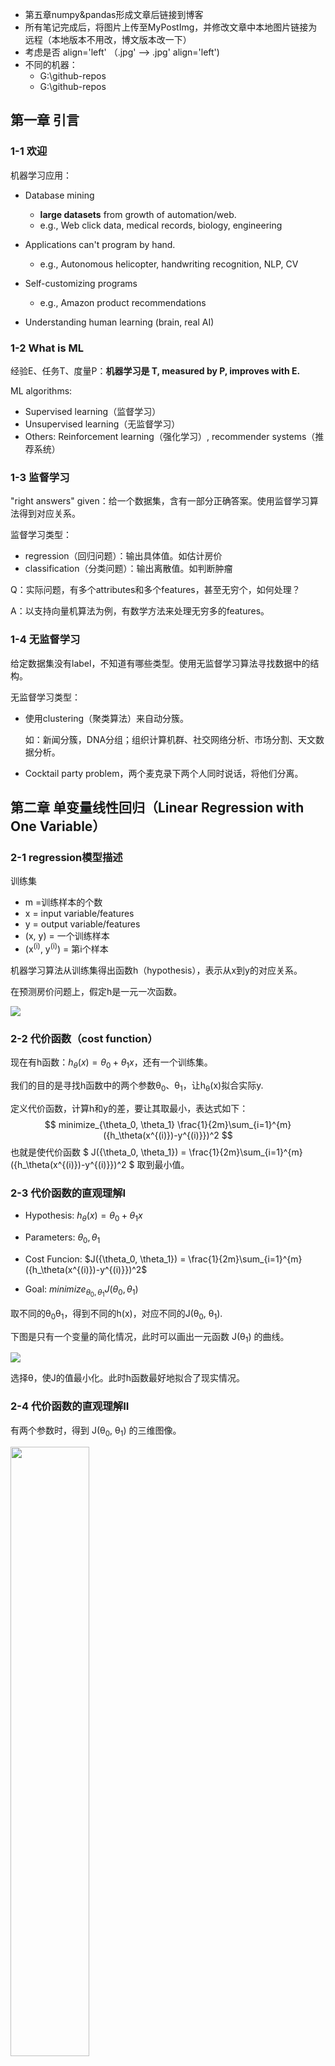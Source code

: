 - 第五章numpy&pandas形成文章后链接到博客
- 所有笔记完成后，将图片上传至MyPostImg，并修改文章中本地图片链接为远程（本地版本不用改，博文版本改一下）
- 考虑是否 align='left' （.jpg' --> .jpg' align='left')
- 不同的机器：
  - G:\github-repos
  - G:\github-repos

## 第一章 引言

### 1-1 欢迎

机器学习应用：

- Database mining
  - **large datasets** from growth of automation/web.
  - e.g., Web click data, medical records, biology, engineering

- Applications can't program by hand.
  - e.g., Autonomous helicopter, handwriting recognition, NLP, CV
- Self-customizing programs
  - e.g., Amazon product recommendations

- Understanding human learning (brain, real AI)



### 1-2 What is ML

经验E、任务T、度量P：**机器学习是 T, measured by P, improves with E.**

ML algorithms:

- Supervised learning（监督学习）
- Unsupervised learning（无监督学习）
- Others: Reinforcement learning（强化学习）, recommender systems（推荐系统）



### 1-3 监督学习

"right answers" given：给一个数据集，含有一部分正确答案。使用监督学习算法得到对应关系。

监督学习类型：

- regression（回归问题）：输出具体值。如估计房价
- classification（分类问题）：输出离散值。如判断肿瘤

Q：实际问题，有多个attributes和多个features，甚至无穷个，如何处理？

A：以支持向量机算法为例，有数学方法来处理无穷多的features。



### 1-4 无监督学习

给定数据集没有label，不知道有哪些类型。使用无监督学习算法寻找数据中的结构。

无监督学习类型：

- 使用clustering（聚类算法）来自动分簇。

  如：新闻分簇，DNA分组；组织计算机群、社交网络分析、市场分割、天文数据分析。

- Cocktail party problem，两个麦克录下两个人同时说话，将他们分离。





## 第二章 单变量线性回归（Linear Regression with One Variable）

### 2-1 regression模型描述

训练集

- m =训练样本的个数
- x = input variable/features
- y = output variable/features
- (x, y) = 一个训练样本
- (x<sup>(i)</sup>, y<sup>(i)</sup>) = 第i个样本



机器学习算法从训练集得出函数h（hypothesis），表示从x到y的对应关系。

在预测房价问题上，假定h是一元一次函数。

<img src='G:\github-repos\MyPostImage\ml-notes-img\andrewng\1.jpg' />




### 2-2 代价函数（cost function）

现在有h函数：$h_\theta(x) = \theta_0 + \theta_1x$，还有一个训练集。

我们的目的是寻找h函数中的两个参数θ<sub>0</sub>、θ<sub>1</sub>，让h<sub>θ</sub>(x)拟合实际y.

定义代价函数，计算h和y的差，要让其取最小，表达式如下：
$$
minimize_{\theta_0, \theta_1}  \frac{1}{2m}\sum_{i=1}^{m}({h_\theta(x^{(i)})-y^{(i)}})^2
$$
也就是使代价函数  $ J({\theta_0, \theta_1}) = \frac{1}{2m}\sum_{i=1}^{m}({h_\theta(x^{(i)})-y^{(i)}})^2 $  取到最小值。



### 2-3 代价函数的直观理解I

- Hypothesis:		$h_\theta(x) = \theta_0 + \theta_1x$

- Parameters:		$\theta_0, \theta_1$

- Cost Funcion:	 $J({\theta_0, \theta_1}) = \frac{1}{2m}\sum_{i=1}^{m}({h_\theta(x^{(i)})-y^{(i)}})^2$

- Goal:					$minimize_{\theta_0, \theta_1} J({\theta_0, \theta_1})$ 

取不同的θ<sub>0</sub>θ<sub>1</sub>，得到不同的h(x)，对应不同的J(θ<sub>0</sub>, θ<sub>1</sub>).

下图是只有一个变量的简化情况，此时可以画出一元函数 J(θ<sub>1</sub>) 的曲线。

<img src='G:\github-repos\MyPostImage\ml-notes-img\andrewng\2.jpg' />

选择θ，使J的值最小化。此时h函数最好地拟合了现实情况。



### 2-4 代价函数的直观理解II

有两个参数时，得到 J(θ<sub>0</sub>, θ<sub>1</sub>) 的三维图像。

<img src='G:\github-repos\MyPostImage\ml-notes-img\andrewng\3.jpg'  width="50%" height="50%"/>

可以用等高线图在平面上展示。中心点处函数值最小。

<img src='G:\github-repos\MyPostImage\ml-notes-img\andrewng\4.jpg'  width="50%" height="50%"/>

我们希望有一个算法，来**自动找到使 J 最小的参数 θ** .



### 2-5 梯度下降（gradient descent）

1. 开始时，给θ设置初始值；

2. 改变θ，使 J 的值减少，直到取到了局部最小值；

3. 重复上个过程。

直观解释：

<img src='G:\github-repos\MyPostImage\ml-notes-img\andrewng\5.jpg'  width="50%" height="50%"/>

​		不同的初始点可能走到不同的结束点。

数学解释：

<img src='G:\github-repos\MyPostImage\ml-notes-img\andrewng\6.jpg'  width="70%" height="70%"/>

​		α 是学习率，表示梯度下降的步幅大小。偏导数表示梯度下降的方向。

​		需要注意的是，要让多个 θ 同时更新。先计算多个temp值，再一起赋新值。



### 2-6  梯度下降的直观理解

偏导数的直观解释：

<img src='G:\github-repos\MyPostImage\ml-notes-img\andrewng\7.jpg'  width="50%" height="50%"/>

​		以单个变量的函数为例。偏导数的值保s证了 θ 一定朝 J 下降的方向变化。

学习率 α 的直观解释：

<img src='G:\github-repos\MyPostImage\ml-notes-img\andrewng\8.jpg'  width="50%" height="50%"/>

​		α 太小，步数太多；α 太大，会导致无法收敛甚至发散。

在到达optimum点后，偏导数值为0，梯度下降算法就什么也不做了。

当学习率 α 不变时，梯度下降进行的过程中，偏导数通常会变小，因此每一步下降幅度会减小。

因此在接近局部最小值时，步子会变小。

<img src='G:\github-repos\MyPostImage\ml-notes-img\andrewng\9.jpg'  width="50%" height="50%"/>



### 2-7 线性回归的梯度下降

<img src='G:\github-repos\MyPostImage\ml-notes-img\andrewng\10.jpg'  width="70%" height="70%"/>

<img src='G:\github-repos\MyPostImage\ml-notes-img\andrewng\11.jpg'  width="70%" height="70%"/>

这个梯度下降算法称为 **batch** 梯度下降。

​		原因是：每一步梯度下降，都计算了**整个训练集m个样本**的插值平方总和。

​		也有方法不全览整个训练集，每次只关注小子集。这将在之后介绍。

接下来的课：

- 在线性代数上，存在一个解法，可以在不需要多步梯度下降的情况下，也能解出代价函数的最小值，这是另一种称为正规方程(**normal equations**)的方法。实际上在数据量较大的情况下，梯度下降法比正规方程要更适用一些。
- 梯度下降的通用算法





## 第三章 线性代数

### 3-1 矩阵和向量

向量是一个 n × 1 的矩阵。

默认的下标从1开始。



### 3-2 加法和标量乘法



### 3-3 矩阵与向量相乘

一元线性回归可以转换成矩阵和向量相乘。

下图是矩阵和向量的构造方法，以及代码。

<img src='G:\github-repos\MyPostImage\ml-notes-img\andrewng\12.jpg'  width="70%" height="70%"/>



### 3-4 矩阵乘法

<img src='G:\github-repos\MyPostImage\ml-notes-img\andrewng\13.jpg' />



### 3-5 矩阵乘法的性质

矩阵乘法是：

- 不可交换的 A × B ≠ B × A 
- 可结合的  (A × B)× C = A ×(B× C）

单位矩阵 I ：

- A · I = I · A = A



### 3-6 逆、转置

矩阵的逆

- AA<sup>-1</sup> = A<sub>-1</sub>A = I ，A是满秩方阵

矩阵的转置

- A<sup>T</sup><sub>ij</sub> = A<sub>ji</sub>





-----

## 第四章 多变量线性回归（Linear Regression with Multiple Variables）

### 4-1 多维特征

从只有1个变量的情况，推广到有m组n维特征的情况。

$h_\theta(x) = \theta_0 + \theta_1x_1 + \theta_2x_2 + ... + \theta_nx_n$

设x<sub>0</sub> = 1，则$h_\theta(x) = \theta^Tx$（写成向量内积表达式）



### 4.2 多变量梯度下降

<img src='G:\github-repos\MyPostImage\ml-notes-img\andrewng\14.jpg'  width="70%" height="70%"/>



### <span id="4.3">4.3 梯度下降技巧1-特征缩放</span>

当多个特征取值范围相差很大，梯度下降收敛得很慢。

因此，进行**Feature Scaling**，将每个特征都控制在约 -1 ≤ x<sub>i</sub> ≤ 1 的范围内。

<img src='G:\github-repos\MyPostImage\ml-notes-img\andrewng\15.jpg'  width="70%" height="70%"/>

 除了除以最大值，还有一个均值归一化的工作（**mean normalization**），让特征的均值接近0.

具体做法是用 （x<sub>i</sub> - μ<sub>i</sub>）代替 x<sub>i</sub>。

<img src='G:\github-repos\MyPostImage\ml-notes-img\andrewng\16.jpg'  width="70%" height="70%"/>



### <span id="4.4">4.4 梯度下降技巧2-学习率</span>

绘制随迭代次数增加，代价函数值的变化图象，来确定梯度下降算法在正常运行。

也可以用设置阈值（检测平滑）的方式自动测试，但确定阈值是困难的。看图像在大多数时候更方便直观。

<img src='G:\github-repos\MyPostImage\ml-notes-img\andrewng\17.jpg' />

当代价函数曲线是上升的或不收敛，通常的解决方法是使用更小的 α 值。

α 太小会让收敛变得很慢，多试几次，选一个合适的 α 值。



### <span id="4.5">4.5 选择合适的特征和多项式回归（polynomial regression）</span>

通过对函数图像的了解，和对数据的了解，**选择合适的特征**，来获得更好的模型。

如预测房屋价格，可以选择房屋的size，或者房屋的宽度等特征。

用多项式回归（**polynomial regression**）来理解选择特征：

<img src='G:\github-repos\MyPostImage\ml-notes-img\andrewng\18.jpg' />

​		作简单的处理来拟合多项式模型：让x<sub>i</sub>为size的i次方，或对size开方。

​		在这种指数变换的情况下，做特征scaling是很有必要的。

也有些算法能够观察给出的数据，**自动**选择特征。



### 4.6 正规方程

对于某些**线性回归问题**，正规方程可以求解参数 θ 的最优值。

**正规方程：**

当 θ 是一个实数，让代价函数导数为0，可以解出 θ 的值。（函数求极小值，找导数为 0 的点）

推广到 θ 是向量，通过设置代价函数的偏导数为0，求解 θ 。

<img src='G:\github-repos\MyPostImage\ml-notes-img\andrewng\19.jpg'  width="70%" height="70%"/>

具体做法：构造 m*(n+1) 矩阵 X 和 m 维向量 y ，用最小二乘法计算 θ 。

<img src='G:\github-repos\MyPostImage\ml-notes-img\andrewng\20.jpg'  width="70%" height="70%"/>



<img src='G:\github-repos\MyPostImage\ml-notes-img\andrewng\21.jpg'  width="70%" height="70%"/>

**使用正规方程法，不需要做特征scaling。**



线性回归问题的求解参数 θ：

- 梯度下降：在减小代价函数的过程中，**迭代变换  θ ** 。
  - 需要选择 α 并进行需要多次迭代

- 正规方程：**解析求解，只需一步**。
  - n 很大时，(X<sup>T</sup>X)<sup>-1</sup> 很难算（n10000时是进行选择的边缘）



### <span id="4.7">4.7 *正规方程及不可逆性</span>

使用正规方程求解参数 $\theta = (X^TX)^{-1}X^Ty$ 时，如果：

**X<sup>T</sup>X不可逆**时（其实发生得很少）

- 咋办？	如在Octave里，有**求伪逆的函数 pinv**，矩阵不可逆时也可以正常求解。 
- 原因？    矩阵不满秩。
  - **多个 x 线性相关**。修改冗余的特征
  - **m≤n（特征多，数据少）**。用正则化（**regularization**）解决





-----

## 第五章 Octave Tutorial

由于Octave不再具有先进性，我学习了Python3的numpy和pandas库，[笔记见代码和注释](https://github.com/ACBGZM/ml-notes/tree/master/ng-ml2014/code/01-numpyandpandas)。

***（todo：此处总结成一篇文章后，链接到个人博客去）***

### 5.6 向量化

将一般的运算转化成**使用线性代数库的矩阵、向量运算**。

<img src='G:\github-repos\MyPostImage\ml-notes-img\andrewng\22.jpg'  width="70%" height="70%"/>

在线性回归问题，同步更新θ的问题上，向量运算如下：

<img src='G:\github-repos\MyPostImage\ml-notes-img\andrewng\23.jpg' />

- **θ 是向量，α 是数，δ 是向量**。最终目的是**更新 θ 向量**。
- 对于 δ ，是由多个数组成的向量。
  - δ<sub>k</sub> 由 h-y和x<sub>k</sub><sup>(i)</sup>相乘再相加而来，**h-y是插值是一个数，x<sub>k</sub><sup>(i)</sup>是第i行第k个属性值也是一个数，δ<sub>k</sub> 就是一个数**。
  - **δ 是由数组成的向量**。
  - 整体上，也可以看做图片上 $u = 2v + 5w$ 的向量相加形式：先纵向形成向量，**所有的h-y是一样的，也就是是一个倍数，x是第i行数据的一个向量。δ就像u一样，做类似的向量×系数再相加**。





-----

## 第六章 逻辑回归（Logistic Regression）

当要预测的 y 是离散的，就是 Classification 问题。

Logistic Regression 算法就是一个广泛应用的 Classification 算法。

### 6.1 分类问题（classification）

Q：为什么线性回归不好用了？

A：线性回归解决这类问题的方法是拟合后设置阈值，再区分成离散值。

​	   如图，当在远处值，拉低了直线的斜率，就会让前面的肿瘤被误判成0.

（别忘了 x<sub>0</sub> 默认为1，以此让 θ<sub>0 </sub>作为偏移量，让直线离开原点）

<img src='G:\github-repos\MyPostImage\ml-notes-img\andrewng\24.jpg'  />

另外，与linear regression不同，logistic regression算法需要让 $h_\theta(x)$ 的值在 [0, 1]。



### 6.2 假设表示（hypothesis representation）

当有一个分类问题，我们要用哪个方程，来表示我们的假设？

<img src='G:\github-repos\MyPostImage\ml-notes-img\andrewng\25.jpg'  />

Sigmoid/Logistic 方程如图，我们通过拟合出 θ，让 x 和 h 反应真实情况。

从结果上，我们的结论是 $h_\theta(x)=P(y=1|x;\theta)$ ，即：x 这个样本，有 h 的概率，是 y=1 代表的情况.

（" probability that y = 1, given x, parameterized by θ "）

 

### 6.3 判定边界（decision boundary）

这个概念让我们理解假设函数 h 是如何做出预测的。

<img src='G:\github-repos\MyPostImage\ml-notes-img\andrewng\26.jpg'  width="60%" height="60%"/>

- 当 $\theta^Tx ≥ 0$ 时，有  $h_\theta(x) = g(\theta^Tx) ≥ 0.5$ ，取离散值 y = 1；

- 当 $\theta^Tx ≤ 0$ 时，有  $h_\theta(x) = g(\theta^Tx) ≤ 0.5$ ，取离散值 y = 0。

一个例子：

<img src='G:\github-repos\MyPostImage\ml-notes-img\andrewng\27.jpg'  width="60%" height="60%"/>

以途中两个x的情况为例，$\theta$ 可以确定一条直线，把 y = 1 和 y = 0 的情况分隔开，这条直线就叫判定边界。

在 [4.5 节](#4.5)中介绍了多项式回归，在特征 x 中，添加额外的高阶多项式项。在逻辑回归中也适用：

<img src='G:\github-repos\MyPostImage\ml-notes-img\andrewng\28.jpg'  width="60%" height="60%"/>

区别是线性回归改的是 $h_\theta(x) = \theta^Tx$，而逻辑回归问题改的是 $\theta^Tx$ ， $h_\theta(x) = g(\theta^Tx)$。

需要注意的是：判定边界是由 θ 确定的，不是由训练集定义的。训练集的 x 所做的只是拟合出合适的 θ。

问题来了：如何根据数据，自动拟合出参数 θ ？（有些包的函数可以，如scipy）



### 6.4 代价函数（cost function）

问题如下：如何选择 θ ？该定义怎样的代价函数来迭代 θ ？

<img src='G:\github-repos\MyPostImage\ml-notes-img\andrewng\29.jpg'  width="50%" height="50%"/>

在线性回归问题中，$h_\theta(x)=\theta^Tx$ 是线性函数，定义 $Cost(h_\theta(x), y) = \frac{1}{2}(h_\theta(x)-y)^2$ ，进而定义代价函数 $J(\theta) = \frac{1}{m} \Sigma Cost$。$J(\theta)$是 convex 函数，梯度下降可以应用。

而在逻辑回归问题中， $h_\theta(x) = \frac{1}{1+e^{-\theta^Tx}}$ **不是线性**的，如果还是像线性回归那样计算 $J(\theta)$ ，会发现 $J(\theta)$ 是一个 **non-convex 函数，使梯度下降无法应用**。

<img src='G:\github-repos\MyPostImage\ml-notes-img\andrewng\30.jpg'  width="60%" height="60%"/>

需要另外找一个是凸函数的Cost函数：
$$
\begin{equation}
Cost(h_\theta(x), y)=\left\{
\begin{array}{rcl}
-log(h_\theta(x)) & \text{if} \quad y=1\\
-log(1-h_\theta(x)) & \text{if} \quad y=0\\
\end{array} \right.
\end{equation}
$$

- y = 1 时，预测出的 h 越偏离 1，Cost 越大；

<img src='G:\github-repos\MyPostImage\ml-notes-img\andrewng\31.jpg'  width="60%" height="60%"/>

- y = 0 时，预测出的 h 越偏离 0，Cost 越大。

<img src='G:\github-repos\MyPostImage\ml-notes-img\andrewng\32.jpg'  width="60%" height="60%"/>

本节定义了单训练样本的代价函数，虽然没有进行详细的凸性分析，但代价函数此时是凸函数。接下来将扩展此结论，给出整个训练集的代价函数的定义。并给出更简单的写法。



### 6.5 简化代价函数和应用梯度下降

**简化代价函数：**

- 逻辑回归的代价函数：

$$
J(\theta) = \frac{1}{m}\sum_{i=1}^{m}Cost({h_\theta(x^{(i)}), y^{(i)}})
$$

$$
\begin{equation}
Cost(h_\theta(x), y)=\left\{
\begin{array}{rcl}
-log(h_\theta(x)) & \text{if} \quad y=1\\
-log(1-h_\theta(x)) & \text{if} \quad y=0\\
\end{array} \right.
\end{equation}
$$

$$
Note:y总是取0或1
$$

- Cost函数简写为：

$$
Cost(h_\theta(x), y)= -y \log h_\theta(x)-(1-y) \log(1-h_\theta(x))
$$

- 代价函数简写为：

$$
J(\theta) = -\frac{1}{m}[\sum_{i=1}^{m}y^{(i)} \log h_\theta(x^{(i)})+(1-y^{(i)}) \log(1-h_\theta(x^{(i)}))]
$$

Q：为什么选择这样形式的代价函数？

A：虽然没有详细解释，但这个式子是通过极大似然法得来的，是统计学中，为不同的模型快速寻找参数的方法。并且这是一个convex函数。

**应用梯度下降：**

<img src='G:\github-repos\MyPostImage\ml-notes-img\andrewng\33.jpg' />

（todo：↑ 上式少写了一个 $\frac{1}{m}$？）

从形式上，逻辑回归和线性回归的梯度下降表达式一样。但两者的 $h_\theta(x)$ 定义不同，实际上是完全不同的东西。

在线性回归介绍的方法，像 [如何监控梯度下降正常运行](#4.4)、[feature scaling](#4.3) 在逻辑回归也适用。



### 6.6 高级优化

<img src='G:\github-repos\MyPostImage\ml-notes-img\andrewng\34.jpg' />

除了梯度下降，还有其他的高级算法能让 $J(\theta)$ 收敛。如共轭梯度、BFGS、L-BFGS。

只需知道用法即可，不一定要弄清所有的实现细节，也不要自己去实现这些算法。

```matlab
function [jVal, gradient] = costFunction(theta)
	jVal = (theta(1) - 5) ^ 2 + (theta(2) - 5) ^ 2;
	gradient = zeros(2, 1);
	gradient(1) = 2 * (theta(1) - 5);
	gradient(2) = 2 * (theta(1) - 5);

options = optimset('GradObj', 'on', 'MaxIter', '100');
initialTheta = zeros(2, 1)
[optTheta, functionVal, exitFlag] = fminunc(@costFunction, initialTheta, options)
```

以上代码调用 fminunc 来进行函数的收敛和 optTheta 的迭代。

对于一般场景的逻辑回归，多个theta的处理方式如下：

<img src='G:\github-repos\MyPostImage\ml-notes-img\andrewng\35.jpg'  width="60%" height="60%"/>



### 6.7 多分类问题：一对多（multi-class classification）

训练集的数据有多个分类，如何拟合分类器？

one-vs-all 方法：把训练集的每个类别分别单独拟合一个分类器。

<img src='G:\github-repos\MyPostImage\ml-notes-img\andrewng\36.jpg'  width="70%" height="70%"/>

训练一个逻辑回归分类器 $h_\theta^{(i)}(x)$ ，对于每个类别 $i$ ，分类器预测 $y = i$ 的概率。

为了预测任意一个输入 $x$ 的分类，取 $\substack{\max\\i}h_\theta^{(i)}(x)$ ，即让分类器取最大概率值的 $i$ 类别。





-----

## 第七章 正则化（Regularization）

### <span id="7.1">7.1 过拟合问题（overfitting）</span>

<img src='G:\github-repos\MyPostImage\ml-notes-img\andrewng\37.jpg'  width="70%" height="70%"/>

- **过拟合（overfit）**：过于贴近训练数据的特征了，在训练集上近乎完美的预测/区分了所有的数据，但是**缺乏泛化能力**，在新的测试集上表现不佳。

- **欠拟合（underfit）**：测试样本的特性没有学习到，或模型过于简单无法拟合或区分样本。



(**识别过拟合、欠拟合的情况。**)

当 **features 的数量太多**，甚至比 training data 的数量都多，就很有可能出现过拟合。比如像窗户的数量、门的数量等特征，看上去都与房屋的价格有关。

**解决过拟合问题的方法**：

- **减少特征的数量**
  - 人工选择特征，进行取舍。舍弃特征的同时也会舍弃信息。
  - 使用模型选择算法，自动选择保留的特征。（在之后介绍）
- **正则化（regularization）**
  - 保留所有特征，但减少参数 $\theta_j$ 的量级/大小。
  - 情况：有多个特征、并且每个特征都是或多或少有用的，我们不希望把他们舍弃掉。



### <span id="7.2">7.2 正则化的直观理解、代价函数（cost function）</span>

#### 正则化的直观理解：

<img src='G:\github-repos\MyPostImage\ml-notes-img\andrewng\38.jpg'  width="60%" height="60%"/>

通过减小参数 θ<sub>3</sub>、θ<sub>4</sub> 的值，给 x<sub>3</sub>、x<sub>4</sub> 两个特征加入惩罚，曲线就跟二次函数没什么区别了。

这就是正则化背后思想：

<img src='G:\github-repos\MyPostImage\ml-notes-img\andrewng\39.jpg'  width="60%" height="60%"/>

不知道具体哪些特征 x 该舍弃掉，就**减小所有参数 θ** 。

#### 具体方法

在 $J(\theta)$ 后面加上一项 $\lambda\sum^{n}_{i=1}\theta_j^2$ ，在收敛 $J(\theta)$ 的同时让所有 $\theta$ 变小。

tips：

- 通常不含常数项 $\theta_0$ ，但影响不大。
- 要**选择合适的正则化参数 $\lambda$**。$\lambda$ 的作用是在两个目标中平衡：表达式前面的项代表**对数据更好的拟合**，后面的项代表**让参数尽量小来避免过拟合**。
  - $\lambda$ 越大，$\theta$ 的惩罚越大。如果 $\lambda$ 太大，$\theta$ 都接近0，就相当于把假设函数的项都忽略掉了，最后只剩一个常数项 $\theta _0$，造成欠拟合。

(问题：**如何自动选择 $\lambda$** ？)



### <span id="7.3">7.3 线性回归的正则化（regularized linear regression）</span>

拟合线性回归模型的两种算法：**基于梯度下降、基于正规方程**。

#### 梯度下降

在 $J(\theta)$ 的最后加一项 $\frac{\lambda}{2m}\sum^n_{j=1}\theta^2_j$ 。

<img src='G:\github-repos\MyPostImage\ml-notes-img\andrewng\40.jpg'  width="60%" height="60%"/>

梯度下降，求偏导 $\frac{\lambda}{m}\theta_j$ ：

<img src='G:\github-repos\MyPostImage\ml-notes-img\andrewng\41.jpg'  width="60%" height="60%"/>

直观的理解，正则化的梯度下降是让 $\theta_j$ **每次额外乘以一个比1略小的数** $(1-\alpha\frac{\lambda}{m})$ ，每次都把参数改小一点。

将 θ<sub>0</sub> 和其余 θ 区别开。（$(1-\alpha\frac{\lambda}{m})$ 跟1差不多大，所以区分开的影响不大。可以对比两个式子看正则化给梯度下降带来的变化。）

#### 正规方程

回忆一下正规方程：构造 m*(n+1) 矩阵 X 和 m 维向量 y ，设定代价函数的导数为 0，用最小二乘法计算 θ。

正规方程正则化的方式是加一个 (n+1)*(n+1) 的方阵，这个方阵的构造如下图所示。

<img src='G:\github-repos\MyPostImage\ml-notes-img\andrewng\42.jpg'  width="60%" height="60%"/>

***正则化中的 $X^TX$不可逆问题（见[4.7](#4.7)）**：

<img src='G:\github-repos\MyPostImage\ml-notes-img\andrewng\43.jpg'  width="60%" height="60%"/>

在不进行正则化时，一些语言的库函数也可以**计算不可逆的矩阵**。

进行正则化后，如果 $\lambda>0$ ，可证得 $(X^TX+\lambda R)$ **一定是可逆的**。



### <span id="7.4">7.4 逻辑回归的正则化（regularized logistic regression）</span>

跟线性回归的梯度下降差不多。

在 $J(\theta)$ 的最后加一项 $\frac{\lambda}{2m}\sum^n_{j=1}\theta^2_j$ 。

<img src='G:\github-repos\MyPostImage\ml-notes-img\andrewng\44.jpg'  width="60%" height="60%"/>

梯度下降求偏导 $\frac{\lambda}{m}\theta_j$ ：

<img src='G:\github-repos\MyPostImage\ml-notes-img\andrewng\45.jpg'  width="60%" height="60%"/>

实现方法：先定义代价函数：

<img src='G:\github-repos\MyPostImage\ml-notes-img\andrewng\46.jpg'  width="60%" height="60%"/>

再把代价函数用到fminunc：```fminunc(@costFunction);``` 。





-----

## 第八章 神经网络：表述（Neural Networks: Representation）

### <span id="8.1">8.1 非线性假设</span>

Q：为什么要学习神经网络算法？（跟线性回归、逻辑回归相比有什么先进性）

A：如果**n太大，feature太多**，之前介绍的算法就不理想了。 对于许多实际的机器学习问题，n一般是很大的。

<img src='G:\github-repos\MyPostImage\ml-notes-img\andrewng\47.jpg'  width="60%" height="60%"/>

如图，100个n会产生约5000个二次项，对应同样多的参数。如果包含所有的二次项，运算量会很大，并且很可能会出现过拟合的现象。如果再包含三次项，……。当**n很大**，通过增加feature来建立非线性分类器不是一个好办法。

而现实中的问题往往有很大的n。如50\*50分辨率的灰度图像，要存储每个像素的值，n=50\*50=2500；进行特征映射，n=2500*2500/2≈3,000,000。



### <span id="8.2">8.2 神经元和大脑</span>

可以用单个算法来模拟大脑的学习算法吗？

本节课举例论证了：人的一些感官是相通的——可以把任何sensor接入大脑，然后大脑的学习算法就能找出学习数据的方法，并处理这些数据。

现在的问题：如何找出大脑的学习算法？



### <span id="8.3">8.3 模型表示Ⅰ</span>

当使用神经网络时，如何表示我们的假设或模型？大脑里的神经元是相互连接的，通过接收、处理、传递电信号的方式工作 。

通过以下方式表示单个的人工神经元：

<img src='G:\github-repos\MyPostImage\ml-notes-img\andrewng\48.jpg'  width="80%" height="80%"/>

模型的表示：

<img src='G:\github-repos\MyPostImage\ml-notes-img\andrewng\49.jpg'  width="80%" height="80%"/>

- 用 $a_i^{(j)}$ 表示第 $j$ 层的第 $i$ 个神经元。

- 用 $\Theta^{(j)}$ 表示从第 $j$ 层到 $j+1$  层的权重矩阵。

- 如果一个网络，在第 $j$ 层有 $s_j$ 个单元，在第 $j+1$ 层有 $s_{j+1}$ 个单元，那么 $\Theta^{(j)}$ 的维度是 $s_{j+1}×(s_j+1)$。是**从后往前**的形式。
  - 我的理解：矩阵的行是下一层的每个神经元的权重列表，列对应上一层的神经元。列要加一是**加上上一层的偏置**，也就是$x_0$。



### <span id="8.4">8.4 模型表示Ⅱ：向量化和前向传播</span>

*本章直观地理解向量化的方法，并明白为什么这是学习复杂的非线性假设函数的好方法。*

向前传播的向量化：

<img src='G:\github-repos\MyPostImage\ml-notes-img\andrewng\50.jpg'  width="80%" height="80%"/>

- $z^{(j+1)} = \Theta^{(j)}a^{(j)}$，每层的 $z:(s_{j+1}×1)$ 是偏置矩阵 $\Theta:(s_{j+1}×(s_j+1))$ 和上层的输出 $a:((s_j+1)×1)$ 做矩阵运算得出的。

- $a^{(j)} = g(z^{(j)})$，每行的输出 $a$ 是对 $z$ 做 sigmoid 运算。
- 每一层都添加偏置  $a_0^{(j)}=1$

这种前向传播的方法也可以帮助我们了解神经网络的作用，和神经网络算法为什么能在学习非线性假设函数时有好的表现。

<img src='G:\github-repos\MyPostImage\ml-notes-img\andrewng\51.jpg'  width="80%" height="80%"/>

神经网络在每一层都像是做一个逻辑回归，根据输入拟合一些权值；而且每层的输入都是前层根据自动拟合的权值，计算得到的输出，因此可以包含一些很复杂的特征。神经网络可以利用隐藏层计算更复杂的特征，并最终输出到输出层。

*在接下来的两章，讨论具体的例子，描述如何利用神经网络来计算输入的非线性假设函数。*



### <span id="8.5">8.5 举例直观理解Ⅰ</span>

使用神经网络计算 AND 门：

<img src='G:\github-repos\MyPostImage\ml-notes-img\andrewng\52.jpg'  width="80%" height="80%"/>

计算 OR 门：

<img src='G:\github-repos\MyPostImage\ml-notes-img\andrewng\53.jpg'  width="80%" height="80%"/>

只要设置恰当的权值，神经网络就能起到相应的作用。



### <span id="8.6">8.6 举例直观理解Ⅱ</span>

使用感知机来解决非线性问题：亦或。

使用有一层隐藏层的神经网络计算 NOR 函数：

<img src='G:\github-repos\MyPostImage\ml-notes-img\andrewng\54.jpg'  width="80%" height="80%"/>

x<sub>1</sub> NOR x<sub>2</sub> = (x<sub>1</sub> AND x<sub>2</sub>)    OR    ( (NOT x<sub>1</sub>) AND (NOT x<sub>2</sub>) )

通过识别手写数字的视频展示了，神经网络可以学习相当复杂的函数，并且有一定的抗干扰能力：

<img src='G:\github-repos\MyPostImage\ml-notes-img\andrewng\55.jpg'  width="60%" height="60%"/>



### <span id="8.7">8.7 神经网络的多元分类问题（multi-class clasification）</span>

上节的手写数字识别问题就是多分类问题，需要识别10种类型的数字。

<img src='G:\github-repos\MyPostImage\ml-notes-img\andrewng\56.jpg'  width="80%" height="80%"/>

方法是设置多个输出层神经元，再把训练集 $(x^{(i)},y^{(i)})$ 、输出 $h_\Theta(x^{(i)})=y^{(i)}$ 的 $y$ 都变成向量的形式。途中输出分成四类，则 $y$ 是四维向量。

*本章讲述了如何构建模型来表示神经网络算法。在下一章，将学习如何构建训练集，如何让神经网络自动学习参数。*





## 第九章 神经网络的学习（Neural Networks: Learning）

讲一个学习算法，可以在给定数据集上，为神经网络拟合参数。

### <span id="9.1">9.1 代价函数（cost function）</span>

#### 神经网络的符号表示：

<img src='G:\github-repos\MyPostImage\ml-notes-img\andrewng\57.jpg'  width="80%" height="80%"/>

- $L$：层数
- $s_l$：第 $l$ 层的神经元数（不含偏置神经元）

- $K$：输出神经元的个数。
  - 二元神经网络的 $s_l=K=1$，多元神经网络的 $s_l=K$。
  - $h_\Theta(x) ∈ \R^K$



#### 神经网络的代价函数：

逻辑回归的代价函数一般表达式如下：
$$
J(\theta) = -\frac{1}{m}\bigg[\sum_{i=1}^{m}y^{(i)} \log h_\theta(x^{(i)})+(1-y^{(i)}) \log(1-h_\theta(x^{(i)}))\bigg]+\frac{\lambda}{2m}\sum_{j=1}^n\theta^2_j
$$
对于神经网络，有
$$
h_\Theta(x)∈\R^K,(h_\Theta(x))_i=i^{th} output
$$

$$
J(\Theta) = -\frac{1}{m}\bigg[\sum_{i=1}^{m}\sum_{k=1}^{K}y^{(i)}_k \log (h_\Theta(x^{(i)}))_k+(1-y^{(i)}_k) \log(1-h_\Theta(x^{(i)}))_k\bigg] \\
+\frac{\lambda}{2m}\sum_{l=1}^{L-1}\sum_{i=1}^{s_l}\sum_{j=1}^{s_{l+1}}(\Theta^{(l)}_{ji})^2
$$

与逻辑回归的代价函数不同点在于：

- 把 K 个输出神经元的损失加起来，再求 m 个数据上的平均

- 正则化项，取所有边权重的平方和。i 从1开始，不含偏移神经元的权重。



### <span id="9.2">9.2 反向传播算法（backpropagation algorithm）</span>

*一个让上节的损失函数取到最小值的算法*

上节定义了 $J(\Theta)$，如果想让 $J(\Theta)$ 取到最小值，就需要计算 $\frac{\partial}{\partial\Theta^{(l)}_{ij}}J(\Theta)$

首先来看**前向传播的向量化**：

<img src='G:\github-repos\MyPostImage\ml-notes-img\andrewng\58.jpg'  width="80%" height="80%"/>

此处可以仔细理解一下**前向传播的计算过程**。

- 以上图为例，如果只有一组数据集 $(x, y)$，
-  $a^{(1)}$的规格是 3×1，$\Theta^{(1)}$的规格是 5×3，
- 向量化后相乘，得到 $z^{(2)}$的规格是 5×1，求sigmoid后加一个偏移项则 $a^{(2)}$的规格是 6×1，
- $\Theta^{(2)}$的规格是 5×6，相乘得到 $z^{(2)}$的规格是 5×1，
- 以此类推。使用前向传播，可以从输入，通过神经网络，得到输出。



回到主题，为了计算导数项 $\frac{\partial}{\partial\Theta^{(l)}_{ij}}J(\Theta)$，需要使用**反向传播算法**：

<img src='G:\github-repos\MyPostImage\ml-notes-img\andrewng\59.jpg'  width="80%" height="80%"/>

- 对于每一个节点，我们计算这样一项 $\delta^{(l)}_j$，**代表了第 $l$ 层第 $j$ 个节点的“误差”**

- **从输出层，反向计算每层的误差**。

- 然后，根据 $\frac{\partial}{\partial\Theta^{(l)}_{ij}}J(\Theta) = a^{(l)}_j\delta^{(l+1)}_i$（此式省略了 $\lambda$ 等参数），可以**求得想要的偏导数**。



#### 反向传播算法的整体过程

<img src='G:\github-repos\MyPostImage\ml-notes-img\andrewng\60.jpg'  width="80%" height="80%"/>

- 有训练集 $\{( x^{(1)},y^{(1)} ),...,(x^{(m)},y^{(m)})   \}$
- **设置初始误差矩阵** $\Delta^{(l)}_{ij}=0$，保存整个神经网络的误差
- For $i=1$ to $m$ ：
  - **设置输入层** $a^{(1)}=x^{(1)}$
  - 进行**前向传播**，求**每层输出** $a^{(l)}$
  - 使用 $y^{(i)}$ ，计算**输出层的误差**  $\delta^{(L)} =a^{(L)}-y^{(i)}$
  - 进行**反向传播**，计算**每层误差** $\delta^{(L-1)},\delta^{(L-2)},...,\delta^{(2)}$
  - **累加误差矩阵** $\Delta^{(l)}_{ij}:=\Delta^{(l)}_{ij}+ a^{(l)}_j\delta^{(l+1)}_i$
- 计算 $D$
  - $D^{(l)}_{ij}:=\frac{1}{m}\Delta^{(l)}_{ij}+\lambda\Theta^{(l)}_{ij}$，if $j ≠0$
  - $D^{(l)}_{ij}:=\frac{1}{m}\Delta^{(l)}_{ij}$               ，if $j =0$

- $\frac{\partial}{\partial\Theta^{(l)}_{ij}}J(\Theta) = D^{(l)}_{ij}$ ，求得偏导
- 使用偏导进行梯度下降，或其他高级优化算法



补充：

- 反向传播不用计算 $\delta^{(1)}$ ，因为不需要对输入层考虑误差项。

- 累加误差矩阵写成向量相乘形式： $\Delta^{(l)}_{ij}:=\Delta^{(l)}_{ij}+ \delta^{(l+1)}_i(a^{(l)}_j)^T$



### <span id="9.3">9.3 反向传播算法的直观理解</span>

前向传播的直观理解：

<img src='G:\github-repos\MyPostImage\ml-notes-img\andrewng\61.jpg'  width="80%" height="80%"/>

反向传播的直观理解：

<img src='G:\github-repos\MyPostImage\ml-notes-img\andrewng\62.jpg'  width="80%" height="80%"/>

可以把神经网络的代价函数中的主要部分，类比为线性回归的代价函数的方差计算。只需明确：本质上做的是“求与真实值y的偏离程度”这件事。

<img src='G:\github-repos\MyPostImage\ml-notes-img\andrewng\63.jpg'  width="90%" height="90%"/>

而反向传播过程中，计算的 $\delta_j^{(l)}$ 就是 **cost 关于 z 的偏导数**。具体来说，cost 是一个关于真实值 y 和神经网络的输出值 h(x) 的函数。 $\delta_j^{(l)}$实际上是 cost 关于这些计算出的中间项的偏导数。$\delta_j^{(l)}$衡量的是，为了影响这些**中间值 z **（进而影响**整个神经网络的输出 h**），我们想要改变的神经网络的**权重**的程度。



### <span id="9.4">9.4 使用注意：展开参数</span>

*怎样将参数从矩阵展开成向量，以满足高级最优化步骤中的使用需要*

<img src='G:\github-repos\MyPostImage\ml-notes-img\andrewng\64.jpg'  width="70%" height="70%"/>

如上图，定义一个代价函数 costFunction，输入参数是 theta，函数返回代价值 jVal 以及导数值（梯度） gradient。

然后将这个函数传递给高级最优化算法 fminunc，这些库函数都假定 theta、initialTheta 是参数向量，同时假定代价函数的第二个返回值，也就是梯度值 gradient 也是一个向量。

这部分在我们使用逻辑回归的时候没有问题，但在神经网络中，参数矩阵 $\Theta$ 和梯度矩阵$D$ 都是矩阵而非向量，因此需要将这些矩阵展开成向量，从而作为参数输入到函数中。

<img src='G:\github-repos\MyPostImage\ml-notes-img\andrewng\65.jpg'  width="70%" height="70%"/>

以上图 Octave 语言为例：

- 首先有初始参数值矩阵 $\Theta$ ，**将他们展开成向量 initialTheta**，传递到高级优化函数 fminunc 中。
- 使用 fminunc 函数需要事先定义 costFunction 函数，它的参数是 thetaVec，所有的参数展开成一个向量的形式。因此需要做的第一件事就是用 reshape 功能**将 thetaVec 转换成参数值矩阵** $\Theta$，然后才能进行前向、反向传播，来计算导数 $D$ 和计算代价函数 $J(\Theta)$。最终，**将 $D$ 展开成向量**，得到需要返回的梯度向量 gradientVec。

一般是用 reshape() 函数来进行矩阵、向量形式的转换。

- 用矩阵存储的好处：更方便进行正向、反向传播。
- 用向量存储的好处：一些高级优化算法要求参数要展开成一个长向量的格式。



### <span id="9.5">9.5 梯度检验（gradient checking）</span>

*前面几节讲了怎样在神经网络中进行前向、反向传播，来计算导数。但反向传播算法很难实现，并且在执行上可能出现一些bug，比如 $J(\Theta)$ 减小但最终得到的神经网络误差很大。*

*梯度检验思想能解决几乎所有这种问题，能完全保证前向、反向传播算法是百分百正确的。在使用反向传播的场合中，最好做一下梯度检验。*

#### 第一步：估算导数

**当 $\Theta$ 是实数：**

<img src='G:\github-repos\MyPostImage\ml-notes-img\andrewng\66.jpg'  width="70%" height="70%"/>

在数值上去拟合 $J(\Theta)$ 的导数：
$$
\frac{d}{d\Theta}≈\frac{J(\Theta+\epsilon)-J(\Theta-\epsilon)}{2\epsilon}
$$
**当 $\theta$ 是向量**，比如是从矩阵展开而来的：

<img src='G:\github-repos\MyPostImage\ml-notes-img\andrewng\67.jpg'  width="70%" height="70%"/>

在Octave的实现：

```octave
for i = 1:n,
	thetaPlus = theta;
	thetaPlus(i) = thetaPlus(i) + EPSILON;
	thetaMinus = theta;
	thetaMinus(i) = thetaMinus(i) - EPSILON;
	gradApprox(i) = (J(thetaPlus) - J(thetaMinus)) / (2 * EPSILON);
end;
```

用 `gradApprox` 来近似计算 $\frac{\partial}{\partial\Theta_i}J(\Theta)$

#### 第二步：对比估算值和反向传播的结果

检查 `gradApprox ≈ Dvec`

`DVec` 是反向传播得出的导数矩阵。检查估算的 `gradApprox` 是否在数值上跟反向传播算法计算出的导数接近。

#### 总体实现过程：

<img src='G:\github-repos\MyPostImage\ml-notes-img\andrewng\68.jpg'  width="70%" height="70%"/>

在第三步中，如果估计值和反向传播的结果在数值上近似，那么第四步，就**把梯度检验关掉，不要再计算估计值** `gradApprox` 了，使用反向传播的结果来进行神经网络的学习。

原因是近似求导计算 `gradApprox` 是计算量非常大、耗时、不稳定的。而计算 `DVec` 的反向传播算法是高性能的求导方法（仅向量计算）。



### <span id="9.6">9.6 随机初始化（random initialization）</span>

*如何初始化 $\Theta$ ？*

在逻辑回归中，可以将初始参数都设置为 0 .但在训练网络时，将 0 作为初始值起不到任何效果：

<img src='G:\github-repos\MyPostImage\ml-notes-img\andrewng\69.jpg'  width="70%" height="70%"/>

由于权重是相同的（都是0），在前向传播中，同层的节点将会得到相同的输出值；而在反向传播中，也会得到相同的导数值。如图，相同颜色的边会得到相同的权值、偏导。这被称为“对称权重问题（symmetric weights）”



为了解决这个问题，使用随机初始化的思想，进行 symmetry breaking。

<img src='G:\github-repos\MyPostImage\ml-notes-img\andrewng\70.jpg'  width="70%" height="70%"/>

rand取 [0,1]，(2\*rand - 1)\*EPSILON 取 [-EPSILON, EPSILON].



综合前几节，训练神经网络的过程如下：

- 随机初始化权重于 $[-\epsilon,\epsilon]$
- 进行反向传播
- 进行梯度检验
- 使用梯度下降或其他高级优化算法，最小化 $J(\Theta)$
- 得出 $\Theta$ 的最优值



### <span id="9.7">9.7 组合起来</span>



### 训练神经网络



- #### 确定一个网络结构

  - **输入层**单元的个数：数据集中 $x^{(i)}$ 特征的维度
  - **输出层**单元的个数：分类的个数
    - 对于分类问题，要记得**把输出 y 写成向量的形式**，其中有一项 1 表示哪一类，剩下都为0.
  - **隐藏层**如何设计：
    - 一个合理的默认选项是使用一个隐藏层。
    - 使用多个隐藏层时，每层的隐藏单元数量相同。（通常越多越好，但要注意计算量问题）



- #### 需要实现的步骤
  - ① 随机初始化权重
  - ② 实现前向传播算法，计算每条数据 $x^{(i)}$ 经过神经网络得到的输出 $h_\Theta(x^{(i)})$
  - ③ 实现损失函数 $J(\Theta)$
  - ④ 实现反向传播算法，计算偏导 $\frac{\partial}{\partial\Theta^{(i)}_{jk}}J(\Theta)$
    - 使用一个循环 `for i = 1:m` 来进行前向传播和反向传播，对于数据集中的每条数据 $(x^{(i)},y^{(i)})$ 计算每层的 $a^{(l)}$ 和 $\delta^{(l)}$ ；然后在循环中更新 $\Delta^{(l)}$
  - ⑤ 实现梯度检验，对比反向传播的结果 $\frac{\partial}{\partial\Theta^{(l)}_{jk}}J(\Theta)$ 和数值上的估计值。然后禁用梯度检验的代码。
  - ⑥ 使用梯度下降算法，跟反向传播结合，最小化 $J(\Theta)$，得到最终权重 $\Theta$



<img src='G:\github-repos\MyPostImage\ml-notes-img\andrewng\71.jpg'  width="70%" height="70%"/>



- #### 直观理解

如下图，① 随机选取一个起始点，④ 反向传播算出梯度下降的方向，⑥ 梯度下降就是沿着这个方向一点点下降，知道到达局部最优点。

<img src='G:\github-repos\MyPostImage\ml-notes-img\andrewng\72.jpg'  width="70%" height="70%"/>



### <span id="9.8">9.8 无人驾驶</span>

*一个有趣并具有历史意义的神经网络学习的例子：实现自动驾驶*

左上方第一个白条显示人类驾驶员选择的方向，第二、三个白条显示两个网络的置信度、以及学习算法选择的行驶方向。

刚开始随机初始化后，输出整段模糊的灰色区域，学习后才集中到一块白亮的小区域，选择明确的驾驶方向。

左下方显示前方景象。

<img src='G:\github-repos\MyPostImage\ml-notes-img\andrewng\73.jpg'  width="70%" height="70%"/>

这个任务基于三层的神经网络，使用反向传播算法。数据集是压缩后的前方图片和驾驶员选择的方向。

训练完成后，每秒钟生成12张数字化的图片，传送给神经网络进行计算，使用输出进行自动驾驶。

分为单行道网络、双车道网络，分别计算置信度（confidence），根据不同的路况，置信度高的网络就被选择来控制行驶方向。





-----

## 第十章 应用机器学习的建议(Advice for Applying Machine Learning)

### <span id="10.1">10.1 决定下一步做什么</span>











### <span id="10.2">10.2 评估一个假设</span>













### <span id="10.3">10.3 模型选择和交叉验证集</span>









### <span id="10.4">10.4 诊断偏差和方差</span>











### <span id="10.5">10.5  正则化和偏差/方差</span>











### <span id="10.6">10.6 学习曲线</span>









### <span id="10.7">10.7 决定下一步做什么</span>





